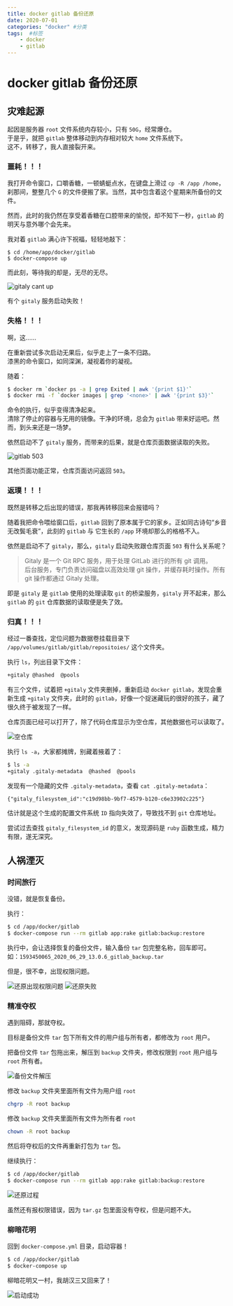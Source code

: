 ```yaml
---
title: docker gitlab 备份还原
date: 2020-07-01
categories: "docker" #分类
tags:  #标签
    - docker
    - gitlab
---
```


# docker gitlab 备份还原

## 灾难起源

起因是服务器 `root` 文件系统内存较小，只有 `50G`，经常爆仓。  
于是乎，就把 `gitlab` 整体移动到内存相对较大 `home` 文件系统下。  
这不，转移了，我人直接裂开来。  

### 噩耗！！！

我打开命令窗口，口嚼香糖，一顿蜻蜓点水，在键盘上滑过 `cp -R /app /home`，刹那间，整整几个 `G` 的文件便搬了家。当然，其中包含着这个星期来所备份的文件。  

然而，此时的我仍然在享受着香糖在口腔带来的愉悦，却不知下一秒，`gitlab` 的明天与意外哪个会先来。  

我对着 `gitlab` 满心许下祝福，轻轻地敲下：
```
$ cd /home/app/docker/gitlab
$ docker-compose up
```
而此刻，等待我的却是，无尽的无尽。

![gitaly cant up](/docker/docker_gitlab_restore/01.png)

有个 `gitaly` 服务启动失败！

### 失格！！！

啊，这……  

在重新尝试多次启动无果后，似乎走上了一条不归路。  
漆黑的命令窗口，如同深渊，凝视着你的凝视。

随着：
```bash
$ docker rm `docker ps -a | grep Exited | awk '{print $1}'`  
$ docker rmi -f `docker images | grep '<none>' | awk '{print $3}'`  
```
命令的执行，似乎变得清净起来。  
清除了停止的容器与无用的镜像。干净的环境，总会为 `gitlab` 带来好运吧。然而，到头来还是一场梦。  

依然启动不了 `gitaly` 服务，而带来的后果，就是仓库页面数据读取的失败。 

![gitlab 503](/docker/docker_gitlab_restore/02.png)

其他页面功能正常，仓库页面访问返回 `503`。

### 返璞！！！

既然是转移之后出现的错误，那我再转移回来会报错吗？  

随着我把命令喂给窗口后，`gitlab` 回到了原本属于它的家乡。正如同古诗句“乡音无改鬓毛衰”，此刻的 `gitlab` 与 它生长的 `/app` 环境却那么的格格不入。  

依然是启动不了 `gitaly`，那么，`gitaly` 启动失败跟仓库页面 `503` 有什么关系呢？

> Gitaly 是一个 Git RPC 
服务，用于处理 GitLab 进行的所有 git 调用。  
后台服务，专门负责访问磁盘以高效处理 git 操作，并缓存耗时操作。所有 git 操作都通过 Gitaly 处理。

即是 `gitaly` 是 `gitlab` 使用的处理读取 `git` 的桥梁服务，`gitaly` 开不起来，那么 `gitlab` 的 `git` 仓库数据的读取便是失了效。  

### 归真！！！

经过一番查找，定位问题为数据卷挂载目录下 `/app/volumes/gitlab/gitlab/repositoies/` 这个文件夹。  

执行 `ls`，列出目录下文件：
```bash
+gitaly @hashed  @pools
```
有三个文件，试着把 `+gitaly` 文件夹删掉，重新启动 `docker gitlab`，发现会重新生成 `+gitaly` 文件夹，此时的 `gitlab`，好像一个捉迷藏玩的很好的孩子，藏了很久终于被发现了一样。  

仓库页面已经可以打开了，除了代码仓库显示为空仓库，其他数据也可以读取了。

![空仓库](/docker/docker_gitlab_restore/03.png)

执行 `ls -a`，大家都摊牌，别藏着掖着了：
```bash
$ ls -a
+gitaly .gitaly-metadata  @hashed  @pools
```
发现有一个隐藏的文件 `.gitaly-metadata`，查看 `cat .gitaly-metadata`： 
```
{"gitaly_filesystem_id":"c19d98bb-9bf7-4579-b120-c6e33902c225"}
```

估计就是这个生成的配置文件系统 `ID` 指向失效了，导致找不到 `git` 仓库地址。  

尝试过去查找 `gitaly_filesystem_id` 的意义，发现源码是 `ruby` 函数生成，精力有限，遂无深究。  

## 人祸湮灭

### 时间旅行

没错，就是恢复备份。

执行：
```bash
$ cd /app/docker/gitlab
$ docker-compose run --rm gitlab app:rake gitlab:backup:restore
```

执行中，会让选择恢复的备份文件，输入备份 `tar` 包完整名称，回车即可。  
如：`1593450065_2020_06_29_13.0.6_gitlab_backup.tar`

但是，很不幸，出现权限问题。

![还原出现权限问题](/docker/docker_gitlab_restore/04.png)
![还原失败](/docker/docker_gitlab_restore/05.png)

### 精准夺权

遇到阻碍，那就夺权。  

目标是备份文件 `tar` 包下所有文件的用户组与所有者，都修改为 `root` 用户。

把备份文件 `tar` 包拖出来，解压到 `backup` 文件夹，修改权限到 `root` 用户组与 `root` 所有者。

![备份文件解压](/docker/docker_gitlab_restore/06.png)

修改 `backup` 文件夹里面所有文件为用户组 `root`
```bash
chgrp -R root backup
```

修改 `backup` 文件夹里面所有文件为所有者 `root`
```bash
chown -R root backup
```

然后将夺权后的文件再重新打包为 `tar` 包。

继续执行：
```bash
$ cd /app/docker/gitlab
$ docker-compose run --rm gitlab app:rake gitlab:backup:restore
```

![还原过程](/docker/docker_gitlab_restore/07.png)

虽然还有报权限错误，因为 `tar.gz` 包里面没有夺权，但是问题不大。

### 柳暗花明

回到 `docker-compose.yml` 目录，启动容器！
```bash
$ cd /app/docker/gitlab
$ docker-compose up
```

柳暗花明又一村，我胡汉三又回来了！

![启动成功](/docker/docker_gitlab_restore/08.png)